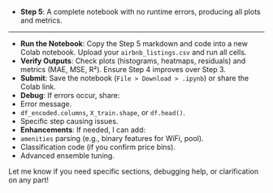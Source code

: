 
- **Step 5**: A complete notebook with no runtime errors, producing all plots and metrics.

---


- **Run the Notebook**: Copy the Step 5 markdown and code into a new Colab notebook. Upload your `airbnb_listings.csv` and run all cells.
- **Verify Outputs**: Check plots (histograms, heatmaps, residuals) and metrics (MAE, MSE, R²). Ensure Step 4 improves over Step 3.
- **Submit**: Save the notebook (`File > Download > .ipynb`) or share the Colab link.
- **Debug**: If errors occur, share:
- Error message.
- `df_encoded.columns`, `X_train.shape`, or `df.head()`.
- Specific step causing issues.
- **Enhancements**: If needed, I can add:
- `amenities` parsing (e.g., binary features for WiFi, pool).
- Classification code (if you confirm price bins).
- Advanced ensemble tuning.

Let me know if you need specific sections, debugging help, or clarification on any part!
